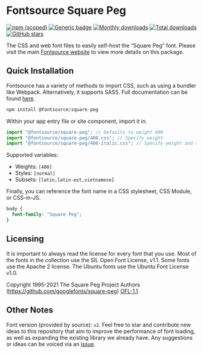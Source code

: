 # Fontsource Square Peg

[![npm (scoped)](https://img.shields.io/npm/v/@fontsource/square-peg?color=brightgreen)](https://www.npmjs.com/package/@fontsource/square-peg) [![Generic badge](https://img.shields.io/badge/fontsource-passing-brightgreen)](https://github.com/fontsource/fontsource) [![Monthly downloads](https://badgen.net/npm/dm/@fontsource/square-peg)](https://github.com/fontsource/fontsource) [![Total downloads](https://badgen.net/npm/dt/@fontsource/square-peg)](https://github.com/fontsource/fontsource) [![GitHub stars](https://img.shields.io/github/stars/fontsource/fontsource.svg?style=social&label=Star)](https://github.com/fontsource/fontsource/stargazers)

The CSS and web font files to easily self-host the “Square Peg” font. Please visit the main [Fontsource website](https://fontsource.org/fonts/square-peg) to view more details on this package.

## Quick Installation

Fontsource has a variety of methods to import CSS, such as using a bundler like Webpack. Alternatively, it supports SASS. Full documentation can be found [here](https://fontsource.org/docs/getting-started/introduction).

```javascript
npm install @fontsource/square-peg
```

Within your app entry file or site component, import it in.

```javascript
import "@fontsource/square-peg"; // Defaults to weight 400
import "@fontsource/square-peg/400.css"; // Specify weight
import "@fontsource/square-peg/400-italic.css"; // Specify weight and style

```

Supported variables:
- Weights: `[400]`
- Styles: `[normal]`
- Subsets: `[latin,latin-ext,vietnamese]`

Finally, you can reference the font name in a CSS stylesheet, CSS Module, or CSS-in-JS.

```css
body {
  font-family: "Square Peg";
}
```

## Licensing
It is important to always read the license for every font that you use.
Most of the fonts in the collection use the SIL Open Font License, v1.1. Some fonts use the Apache 2 license. The Ubuntu fonts use the Ubuntu Font License v1.0.

Copyright 1995-2021 The Square Peg Project Authors (https://github.com/googlefonts/square-peg)
[OFL-1.1](http://scripts.sil.org/OFL)

## Other Notes
Font version (provided by source): `v2`.
Feel free to star and contribute new ideas to this repository that aim to improve the performance of font loading, as well as expanding the existing library we already have. Any suggestions or ideas can be voiced via an [issue](https://github.com/fontsource/fontsource/issues).